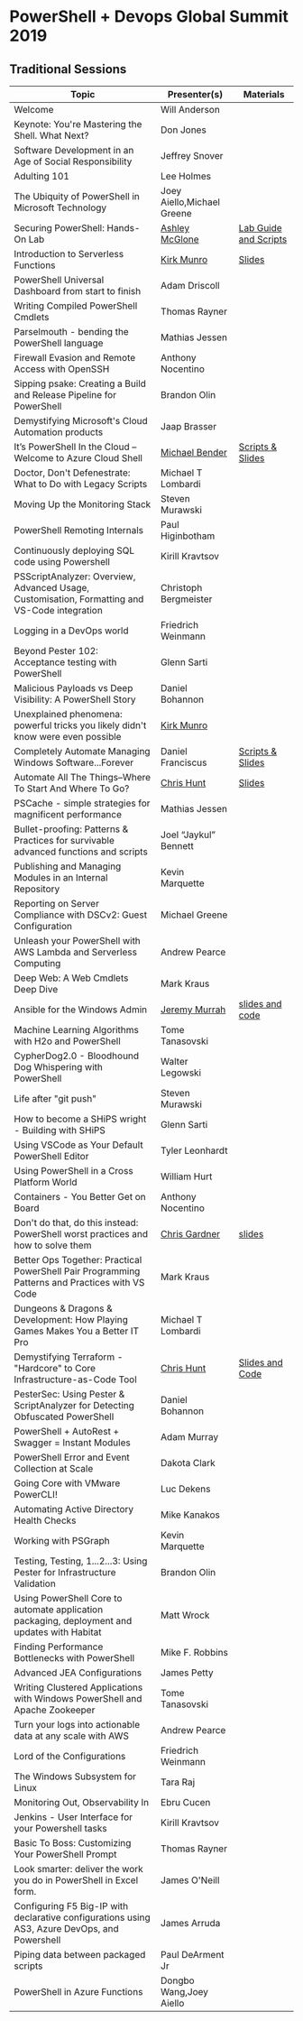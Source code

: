 
# PowerShell + Devops Global Summit 2019

## Traditional Sessions

| Topic                                                                                          | Presenter(s)               | Materials |
|------------------------------------------------------------------------------------------------|----------------------------|-----------|
| Welcome                                                                                        | Will Anderson              |           |
| Keynote: You're Mastering the Shell. What Next?                                                | Don Jones                  |           |
| Software Development in an Age of Social Responsibility                                        | Jeffrey Snover             |           |
| Adulting 101                                                                                   | Lee Holmes                 |           |
| The Ubiquity of PowerShell in Microsoft Technology                                             | Joey Aiello,Michael Greene |           |
| Securing PowerShell: Hands-On Lab                                                              | [Ashley McGlone](https://twitter.com/GoateePFE)             | [Lab Guide and Scripts](https://github.com/GoateePFE/PowerShellSummit2019) |
| Introduction to Serverless Functions                                                           | [Kirk Munro](https://twitter.com/poshoholic) | [Slides](https://github.com/KirkMunro/serverless-session/blob/master/introduction-to-serverless-functions.pptx) |
| PowerShell Universal Dashboard from start to finish                                            | Adam Driscoll              |           |
| Writing Compiled PowerShell Cmdlets                                                            | Thomas Rayner              |           |
| Parselmouth - bending the PowerShell language                                                  | Mathias Jessen             |           |
| Firewall Evasion and Remote Access with OpenSSH                                                | Anthony Nocentino          |           |
| Sipping psake: Creating a Build and Release Pipeline for PowerShell                            | Brandon Olin               |           |
| Demystifying Microsoft's Cloud Automation products                                             | Jaap Brasser               |           |
| It’s PowerShell In the Cloud – Welcome to Azure Cloud Shell                                    | [Michael Bender](https://twitter.com/michaelbender)             |  [Scripts & Slides](https://github.com/themichaelbender-ms/azure-cloud-shell)         |
| Doctor, Don't Defenestrate: What to Do with Legacy Scripts                                     | Michael T Lombardi         |           |
| Moving Up the Monitoring Stack                                                                 | Steven Murawski            |           |
| PowerShell Remoting Internals                                                                  | Paul Higinbotham           |           |
| Continuously deploying SQL code using Powershell                                               | Kirill Kravtsov            |           |
| PSScriptAnalyzer: Overview, Advanced Usage, Customisation, Formatting and VS-Code integration  | Christoph Bergmeister      |           |
| Logging in a DevOps world                                                                      | Friedrich Weinmann         |           |
| Beyond Pester 102: Acceptance testing with PowerShell                                          | Glenn Sarti                |           |
| Malicious Payloads vs Deep Visibility: A PowerShell Story                                      | Daniel Bohannon            |           |
| Unexplained phenomena: powerful tricks you likely didn't know were even possible               | [Kirk Munro](https://twitter.com/poshoholic) |           |
| Completely Automate Managing Windows Software...Forever                                        | Daniel Franciscus          | [Scripts & Slides](https://github.com/dfranciscus/PSSummit2019)          |
| Automate All The Things–Where To Start And Where To Go?                                        | [Chris Hunt](https://twitter.com/LogicalDiagram)                 |  [Slides](https://docs.google.com/presentation/d/12QwL8dHJ2qIaWYCycCnvGnXhZE5CXE7DEkeXVnkOCE4/edit?usp=sharing)         |
| PSCache - simple strategies for magnificent performance                                        | Mathias Jessen             |           |
| Bullet-proofing: Patterns & Practices for survivable advanced functions and scripts            | Joel “Jaykul” Bennett      |           |
| Publishing and Managing Modules in an Internal Repository                                      | Kevin Marquette            |           |
| Reporting on Server Compliance with DSCv2: Guest Configuration                                 | Michael Greene             |           |
| Unleash your PowerShell with AWS Lambda and Serverless Computing                               | Andrew Pearce              |           |
| Deep Web: A Web Cmdlets Deep Dive                                                              | Mark Kraus                 |           |
| Ansible for the Windows Admin                                                                  | [Jeremy Murrah](https://murrahjm.github.io/)              |     [slides and code](https://github.com/murrahjm/PSSummit2019)      |
| Machine Learning Algorithms with H2o and PowerShell                                            | Tome Tanasovski            |           |
| CypherDog2.0 - Bloodhound Dog Whispering with PowerShell                                       | Walter Legowski            |           |
| Life after "git push"                                                                          | Steven Murawski            |           |
| How to become a SHiPS wright - Building with SHiPS                                             | Glenn Sarti                |           |
| Using VSCode as Your Default PowerShell Editor                                                 | Tyler Leonhardt            |           |
| Using PowerShell in a Cross Platform World                                                     | William Hurt               |           |
| Containers - You Better Get on Board                                                           | Anthony Nocentino          |           |
| Don't do that, do this instead: PowerShell worst practices and how to solve them               | [Chris Gardner](https://chrislgardner.github.io)              |  [slides](https://github.com/ChrisLGardner/presentations)      |
| Better Ops Together: Practical PowerShell Pair Programming Patterns and Practices with VS Code | Mark Kraus                 |           |
| Dungeons & Dragons & Development: How Playing Games Makes You a Better IT Pro                  | Michael T Lombardi         |           |
| Demystifying Terraform - "Hardcore" to Core Infrastructure-as-Code Tool                        | [Chris Hunt](https://twitter.com/LogicalDiagram)                 | [Slides and Code](https://github.com/cdhunt/pssummit2019-terraform)          |
| PesterSec: Using Pester & ScriptAnalyzer for Detecting Obfuscated PowerShell                   | Daniel Bohannon            |           |
| PowerShell + AutoRest + Swagger = Instant Modules                                              | Adam Murray                |           |
| PowerShell Error and Event Collection at Scale                                                 | Dakota Clark               |           |
| Going Core with VMware PowerCLI!                                                               | Luc Dekens                 |           |
| Automating Active Directory Health Checks                                                      | Mike Kanakos               |           |
| Working with PSGraph                                                                           | Kevin Marquette            |           |
| Testing, Testing, 1...2...3: Using Pester for Infrastructure Validation                        | Brandon Olin               |           |
| Using PowerShell Core to automate application packaging, deployment and updates with Habitat   | Matt Wrock                 |           |
| Finding Performance Bottlenecks with PowerShell                                                | Mike F. Robbins            |           |
| Advanced JEA Configurations                                                                    | James Petty                |           |
| Writing Clustered Applications with Windows PowerShell and Apache Zookeeper                    | Tome Tanasovski            |           |
| Turn your logs into actionable data at any scale with AWS                                      | Andrew Pearce              |           |
| Lord of the Configurations                                                                     | Friedrich Weinmann         |           |
| The Windows Subsystem for Linux                                                                | Tara Raj                   |           |
| Monitoring Out, Observability In                                                               | Ebru Cucen                 |           |
| Jenkins - User Interface for your Powershell tasks                                             | Kirill Kravtsov            |           |
| Basic To Boss: Customizing Your PowerShell Prompt                                              | Thomas Rayner              |           |
| Look smarter: deliver the work you do in PowerShell in Excel form.                             | James O'Neill              |           |
| Configuring F5 Big-IP with declarative configurations using AS3, Azure DevOps, and Powershell  | James Arruda               |           |
| Piping data between packaged scripts                                                           | Paul DeArment Jr           |           |
| PowerShell in Azure Functions                                                                  | Dongbo Wang,Joey Aiello   |           |
